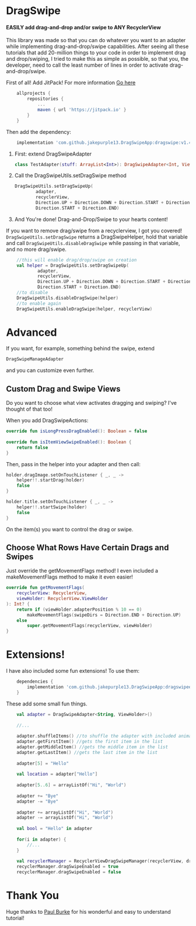 # DragSwipe

#### EASILY add drag-and-drop and/or swipe to ANY RecyclerView

This library was made so that you can do whatever you want to an adapter while implementing drag-and-drop/swipe capabilities. After seeing all these tutorials that add 20-million things to your code in order to implement drag and drop/swiping, I tried to make this as simple as possible, so that you, the developer, need to call the least number of lines in order to activate drag-and-drop/swipe.

First of all! Add JitPack! For more information [Go here](https://jitpack.io/#jakepurple13/DragSwipeApp/)
```gradle
	allprojects {
		repositories {
			...
			maven { url 'https://jitpack.io' }
		}
	}
```
Then add the dependency:
```gradle
	implementation 'com.github.jakepurple13.DragSwipeApp:dragswipe:v1.4'
```

1. First: extend DragSwipeAdapter
	
    ```kotlin
    class TestAdapter(stuff: ArrayList<Int>): DragSwipeAdapter<Int, ViewHolder>(stuff)
    ```
2. Call the DragSwipeUtils.setDragSwipe method

	```kotlin
    DragSwipeUtils.setDragSwipeUp(
            adapter,
            recyclerView,
            Direction.UP + Direction.DOWN + Direction.START + Direction.END,
            Direction.START + Direction.END)
    ```
    
    
3. And You're done! Drag-and-Drop/Swipe to your hearts content!

If you want to remove drag/swipe from a recyclerview, I got you covered! ```DragSwipeUtils.setDragSwipe``` returns a DragSwipeHelper, hold that variable and call ```DragSwipeUtils.disableDragSwipe``` while passing in that variable, and no more drag/swipe.

```kotlin
	//this will enable drag/drop/swipe on creation
    val helper = DragSwipeUtils.setDragSwipeUp(
            adapter,
            recyclerView,
            Direction.UP + Direction.DOWN + Direction.START + Direction.END,
            Direction.START + Direction.END)
    //to disable        
    DragSwipeUtils.disableDragSwipe(helper)
    //to enable again
    DragSwipeUtils.enableDragSwipe(helper, recyclerView)
```

# Advanced
If you want, for example, something behind the swipe, extend 
```kotlin
DragSwipeManageAdapter
```
and you can customize even further.

## Custom Drag and Swipe Views
Do you want to choose what view activates dragging and swiping? I've thought of that too!

When you add DragSwipeActions:
```kotlin
override fun isLongPressDragEnabled(): Boolean = false  
  
override fun isItemViewSwipeEnabled(): Boolean {  
    return false  
}
```
Then, pass in the helper into your adapter and then call:
```kotlin
holder.dragImage.setOnTouchListener { _, _ ->  
	helper!!.startDrag(holder)  
    false  
}

holder.title.setOnTouchListener { _, _ ->  
	helper!!.startSwipe(holder)  
    false  
}
```
On the item(s) you want to control the drag or swipe.

## Choose What Rows Have Certain Drags and Swipes
Just override the getMovementFlags method! I even included a makeMovementFlags method to make it even easier!
```kotlin
override fun getMovementFlags(  
    recyclerView: RecyclerView,  
	viewHolder: RecyclerView.ViewHolder  
): Int? {  
    return if (viewHolder.adapterPosition % 10 == 0)  
        makeMovementFlags(swipeDirs = Direction.END + Direction.UP)  
    else  
		super.getMovementFlags(recyclerView, viewHolder)  
}
```

# Extensions!
I have also included some fun extensions! To use them:
```gradle
	dependencies {
		implementation 'com.github.jakepurple13.DragSwipeApp:dragswipeex:v1.4'
	}
```
These add some small fun things.
```kotlin
    val adapter = DragSwipeAdapter<String, ViewHolder>()
    
    //...
    
    adapter.shuffleItems() //to shuffle the adapter with included animation
    adapter.getFirstItem() //gets the first item in the list
    adapter.getMiddleItem() //gets the middle item in the list
    adapter.getLastItem() //gets the last item in the list
    
    adapter[5] = "Hello"
    
    val location = adapter["Hello"]
    
    adapter[5..6] = arrayListOf("Hi", "World")
    
    adapter += "Bye"
    adapter -= "Bye"
    
    adapter += arrayListOf("Hi", "World")
    adapter -= arrayListOf("Hi", "World")
    
    val bool = "Hello" in adapter
    
    for(i in adapter) {
        //...
    }
    
    val recyclerManager = RecyclerViewDragSwipeManager(recyclerView, dragSwipeHelper)
    recyclerManager.dragSwipeEnabled = true
    recyclerManager.dragSwipeEnabled = false
```

# Thank You
Huge thanks to [Paul Burke](https://medium.com/@ipaulpro/drag-and-swipe-with-recyclerview-b9456d2b1aaf) for his wonderful and easy to understand tutorial!
